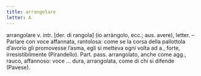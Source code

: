 ```yaml
---
title: arrangolare
letter: A
---
```

arrangolare v. intr. [der. di rangola] (io arràngolo, ecc.; aus. avere), letter. – Parlare con voce affannata, rantolosa: come se la corsa della pallottola d’avorio gli promovesse l’asma, egli si metteva ogni volta ad a., forte, irresistibilmente (Pirandello). Part. pass. arrangolato, anche come agg., rauco, affannoso: voce ... dura, arrangolata, come di chi si difende (Pavese).